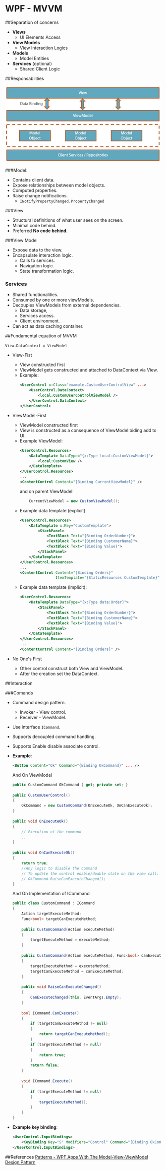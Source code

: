 # WPF - MVVM

##Separation of concerns

* **Views**
    * UI Elements Access
* **View Models**
    * View Interaction Logics
* **Models**
    * Model Entities
* **Services** (optional)
    * Shared Client Logic

##Responsabilities

![MVVMResponsabilities](./MVVMResponsabilities.png)


###Model:

* Contains client data.
* Expose relationships between model objects.
* Computed properties.
* Raise change notifications.
    * `INotifyPropertyChanged.PropertyChanged`

###View

* Structural definitions of what user sees on the screen.
* Minimal code behind.
* Preferred **No code behind**.

###View Model

* Expose data to the view.
* Encapsulate interaction logic.
    * Calls to services.
    * Navigation logic.
    * State transformation logic.

### Services

* Shared functionalities.
* Consumed by one or more viewModels.
* Decouples ViewModels from external dependencies.
    * Data storage,
    * Services access.
    * Client environment.
* Can act as data caching container.

##Fundamental equation of MVVM

`View.DataContext = ViewModel`

* View-Fist
    * View constructed first
    * ViewModel gets constructed and attached to DataContext via View.
    * Example:
        ```Xml
        <UserControl x:Class="example.CustomUserControlView" ...>
            <UserControl.DataContext>
                <local:CustomUserControlViewModel />
            </UserControl.DataContext>
        </UserControl>
        ```

* ViewModel-First
    * ViewModel constructed first
    * View is constructed as a consequence of ViewModel biding add to UI.
    * Example ViewModel:
        ```Xml
        <UserControl.Resources>
            <DataTemplate DataType="{x:Type local:CustomViewModel}">
                <local:CustomView />
            </DataTemplate>
        </UserControl.Resources>
        ...
        <ContentControl Content="{Binding CurrentViewModel}" />
        ```
        and on parent ViewModel
        ```c#
            CurrentViewModel = new CustomViewModel();
        ```
    * Example data template (explicit):
        ```Xml
        <UserControl.Resources>
            <DataTemplate x:Key="CustomTemplate">
                <StackPanel>
                    <TextBlock Text="{Binding OrderNumber}">
                    <TextBlock Text="{Binding CustomerName}">
                    <TextBlock Text="{Binding Value}">
                </StackPanel>
            </DataTemplate>
        </UserControl.Resources>
        ...
        <ContentControl Content="{Binding Orders}"
                        ItemTemplate="{StaticResources CustomTemplate}" />
        ```
    * Example data template (implicit):
        ```Xml
        <UserControl.Resources>
            <DataTemplate DataType="{x:Type data:Order}">
                <StackPanel>
                    <TextBlock Text="{Binding OrderNumber}">
                    <TextBlock Text="{Binding CustomerName}">
                    <TextBlock Text="{Binding Value}">
                </StackPanel>
            </DataTemplate>
        </UserControl.Resources>
        ...
        <ContentControl Content="{Binding Orders}" />
        ```


* No One's First
    * Other control construct both View and ViewModel.
    * After the creation set the DataContext.

##Interaction

###Comands

* Command design pattern.
    * Invoker - View control.
    * Receiver - ViewModel.
* Use interface `ICommand`.
* Supports decoupled command handling.
* Supports Enable disable associate control.

* **Example**:
    ```Xml
    <Button Content="Ok" Command="{Binding OkCommand}" ... />
    ```
    And On ViewModel
    ```C#
    public CustomCommand OkCommand { get; private set; }
    
    public CustomUserControl()
    {
        OkCommand = new CustomCommand(OnExecuteOk, OnCanExecuteOk);
    }

    public void OnExecuteOk()
    {
        // Execution of the command
        ...
    }

    public void OnCanExecuteOk()
    {
        return true;
        //Any logic to disable the command
        // To update the control enable/doable state on the view call:
        // OkCommand.RaiseCanExecuteChanged();
    }
    ```

    And On Implementation of ICommand
    ```C#
    public class CustomCommand : ICommand
    {
        Action targetExecuteMethod;
        Func<bool> targetCanExecuteMethod;

        public CustomCommand(Action executeMethod)
        {
            targetExecuteMethod = executeMethod;
        }

        public CustomCommand(Action executeMethod, Func<bool> canExecuteMethod)
        {
            targetExecuteMethod = executeMethod;
            targetCanExecuteMethod = canExecuteMethod;
        }

        public void RaiseCanExecuteChanged()
        {
            CanExecuteChanged(this, EventArgs.Empty);
        }

        bool ICommand.CanExecute()
        {
            if (targetCanExecuteMethod != null)
            {
                return targetCanExecuteMethod();
            }
            if (targetExecuteMethod != null)
            {
                return true;
            }
            return false;            
        }

        void ICommand.Execute()
        {
            if (targetExecuteMethod != null)
            {
                targetExecuteMethod();
            }          
        }
    }    
    ```

* **Example key binding**:
    ```xml
    <UserControl.InputBindings>
        <KeyBinding Key="S" Modifiers="Control" Command="{Binding OkCommand}" />
    </UserControl.InputBindings>
    ```


##References
[Patterns - WPF Apps With The Model-View-ViewModel Design Pattern](https://docs.microsoft.com/en-us/archive/msdn-magazine/2009/february/patterns-wpf-apps-with-the-model-view-viewmodel-design-pattern)

